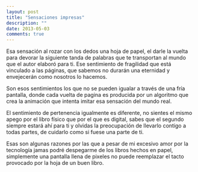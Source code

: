 ```yaml
---
layout: post
title: "Sensaciones impresas"
description: ""
date: 2013-05-03
comments: true
---
```


Esa sensación al rozar con los dedos una hoja de papel, el darle la vuelta para devorar la siguiente tanda de palabras que te transportan al mundo que el autor elaboró para ti. Ese sentimiento de fragilidad que está vinculado a las páginas, que sabemos no durarán una eternidad y envejecerán como nosotros lo hacemos.

Son esos sentimientos los que no se pueden igualar a través de una fría pantalla, donde cada vuelta de pagina es producida por un algoritmo que crea la animación que intenta imitar esa sensación del mundo real.

El sentimiento de pertenencia igualmente es diferente, no sientes el mismo apego por el libro físico que por el que es digital, sabes que el segundo siempre estará ahí para ti y olvidas la preocupación de llevarlo contigo a todas partes, de cuidarlo como si fuese una parte de ti.

Esas son algunas razones por las que a pesar de mi excesivo amor por la tecnología jamas podré despegarme de los libros hechos en papel, simplemente una pantalla llena de pixeles no puede reemplazar el tacto provocado por la hoja de un buen libro.
